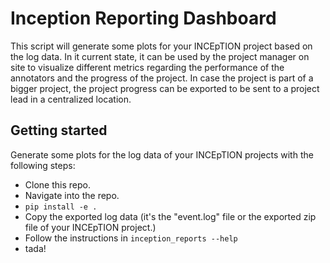 # Inception Reporting Dashboard
This script will generate some plots for your INCEpTION project based on the log data.
In it current state, it can be used by the project manager on site to visualize different metrics regarding the performance of the annotators and the progress of the project.
In case the project is part of a bigger project, the project progress can be exported to be sent to a project lead in a centralized location.

## Getting started
Generate some plots for the log data of your INCEpTION projects with the following steps:
- Clone this repo.
- Navigate into the repo.
- ``pip install -e .``
- Copy the exported log data (it's the "event.log" file or the exported zip file of your INCEpTION project.)
- Follow the instructions in ``inception_reports --help``
- tada!
